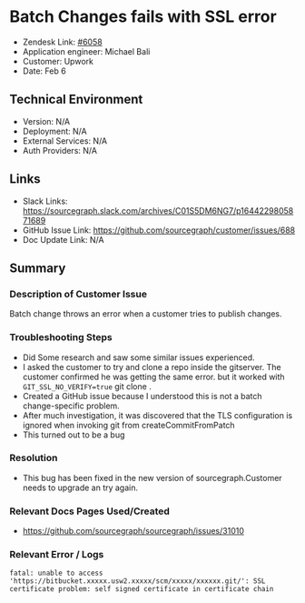 # Batch Changes fails with SSL error <!-- Ticket Title  Hint: include keywords to make it searchable -->
 
- Zendesk Link: [#6058](https://sourcegraph.zendesk.com/agent/tickets/6058)
- Application engineer: Michael Bali
- Customer: Upwork <!-- Redact if this contains personally identifying information -->
- Date: Feb 6

<!-- Data populated from integration, speak to Ben Gordon or Michael Bali if not working -->
<!-- During Internal team trial, fill missing data manually (we are waiting for all data to sync) -->
 
## Technical Environment
- Version: N/A
- Deployment: N/A
- External Services: N/A
- Auth Providers: N/A
 
 
## Links
<!-- Data for application engineer manual entry -->
- Slack Links: https://sourcegraph.slack.com/archives/C01S5DM6NG7/p1644229805871689
- GitHub Issue Link:  https://github.com/sourcegraph/customer/issues/688
- Doc Update Link: N/A
 
## Summary
### Description of Customer Issue
Batch change throws an error when a customer tries to publish changes.
 
### Troubleshooting Steps
- Did Some research and saw some similar issues experienced.
- I asked the customer to try and clone  a repo inside the gitserver. The customer confirmed he was getting the same error. but it worked with  `GIT_SSL_NO_VERIFY=true` git clone <repo>.
- Created a GitHub issue because I understood this is not a batch change-specific problem.
- After much investigation, it was discovered that the TLS configuration is ignored when invoking git from createCommitFromPatch
- This turned out to be a bug
 
### Resolution
- This bug has been fixed in the new version of sourcegraph.Customer needs to upgrade an try again.
 
### Relevant Docs Pages Used/Created
- https://github.com/sourcegraph/sourcegraph/issues/31010
 
### Relevant Error / Logs
<!-- Please redact keys, tokens, and personal identifying information -->
```fatal: unable to access 'https://bitbucket.xxxxx.usw2.xxxxx/scm/xxxxx/xxxxxx.git/': SSL certificate problem: self signed certificate in certificate chain```

<!-- Once complete, upload a copy to https://github.com/sourcegraph/support-tools-internal/tree/main/resolved-tickets as a .md file -->
<!-- Name the file 6058.md -->
